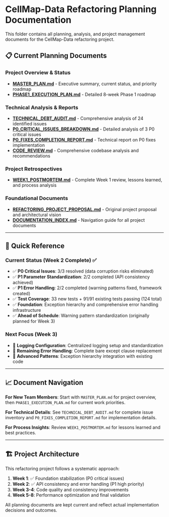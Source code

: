 # CellMap-Data Refactoring Planning Documentation

This folder contains all planning, analysis, and project management documents for the CellMap-Data refactoring project.

## 📋 Current Planning Documents

### **Project Overview & Status**
- **[MASTER_PLAN.md](MASTER_PLAN.md)** - Executive summary, current status, and priority roadmap
- **[PHASE1_EXECUTION_PLAN.md](PHASE1_EXECUTION_PLAN.md)** - Detailed 8-week Phase 1 roadmap

### **Technical Analysis & Reports**
- **[TECHNICAL_DEBT_AUDIT.md](TECHNICAL_DEBT_AUDIT.md)** - Comprehensive analysis of 24 identified issues
- **[P0_CRITICAL_ISSUES_BREAKDOWN.md](P0_CRITICAL_ISSUES_BREAKDOWN.md)** - Detailed analysis of 3 P0 critical issues
- **[P0_FIXES_COMPLETION_REPORT.md](P0_FIXES_COMPLETION_REPORT.md)** - Technical report on P0 fixes implementation
- **[CODE_REVIEW.md](CODE_REVIEW.md)** - Comprehensive codebase analysis and recommendations

### **Project Retrospectives**
- **[WEEK1_POSTMORTEM.md](WEEK1_POSTMORTEM.md)** - Complete Week 1 review, lessons learned, and process analysis

### **Foundational Documents**
- **[REFACTORING_PROJECT_PROPOSAL.md](REFACTORING_PROJECT_PROPOSAL.md)** - Original project proposal and architectural vision
- **[DOCUMENTATION_INDEX.md](DOCUMENTATION_INDEX.md)** - Navigation guide for all project documents

---

## 🎯 Quick Reference

### **Current Status (Week 2 Complete)** ✅
- ✅ **P0 Critical Issues**: 3/3 resolved (data corruption risks eliminated)
- ✅ **P1 Parameter Standardization**: 2/2 completed (API consistency achieved)
- ✅ **P1 Error Handling**: 2/2 completed (warning patterns fixed, framework created)
- ✅ **Test Coverage**: 33 new tests + 91/91 existing tests passing (124 total)
- ✅ **Foundation**: Exception hierarchy and comprehensive error handling infrastructure
- ✅ **Ahead of Schedule**: Warning pattern standardization (originally planned for Week 3)

### **Next Focus (Week 3)**
- 🔄 **Logging Configuration**: Centralized logging setup and standardization
- 🔄 **Remaining Error Handling**: Complete bare except clause replacement
- 🔄 **Advanced Patterns**: Exception hierarchy integration with existing code

---

## 📈 Document Navigation

**For New Team Members**: Start with `MASTER_PLAN.md` for project overview, then `PHASE1_EXECUTION_PLAN.md` for current work priorities.

**For Technical Details**: See `TECHNICAL_DEBT_AUDIT.md` for complete issue inventory and `P0_FIXES_COMPLETION_REPORT.md` for implementation details.

**For Process Insights**: Review `WEEK1_POSTMORTEM.md` for lessons learned and best practices.

---

## 🏗️ Project Architecture

This refactoring project follows a systematic approach:

1. **Week 1**: ✅ Foundation stabilization (P0 critical issues)
2. **Week 2**: ✅ API consistency and error handling (P1 high priority)
3. **Week 3-4**: Code quality and consistency improvements
4. **Week 5-8**: Performance optimization and final validation

All planning documents are kept current and reflect actual implementation decisions and outcomes.
